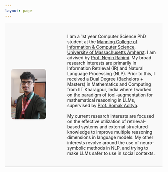 ```yaml
---
layout: page
---
```


<div class="bio-container">
  <div style="flex: 0 0 30%; text-align: left;">
    <img src="debrup.png" alt="Description of image" style="max-width: 80%; height: auto;">
  </div>
  <div class="bio-text">
    
   I am a 1st year Computer Science PhD student at the <a href="https://www.cics.umass.edu/">Manning College of Information & Computer Science</a>, <a href="https://www.umass.edu/">University of Massachusetts Amherst</a>. I am advised by  <a href="https://people.cs.umass.edu/~rahimi/">Prof. Negin Rahimi</a>. My broad research interests are primarily in Information Retrieval (IR) and Natural Language Processing (NLP). Prior to this, I received a Dual Degree (Bachelors + Masters) in Mathematics and Computing from IIT Kharagpur, India where I worked on the paradigm of tool-augmentation for mathematical reasoning in LLMs, supervised by <a href="https://adityasomak.github.io/">Prof. Somak Aditya</a>.
    <br/><br/>
    My current research interests are focused on the effective utilization of retrieval-based systems and external structured knowledge to improve multiple reasoning dimensions in language models. My other interests revolve around the use of neuro-symbolic methods in NLP, and trying to make LLMs safer to use in social contexts.
  </div>
</div>
<br/>



<html lang="en">
<head>
    <meta charset="UTF-8">
    <meta name="viewport" content="width=device-width, initial-scale=1.0">
    <title>News Slider</title>
    <style>


        /* Whole page background */
        body {
            background-color: #ffffff !important; /* White background */
            color: #222 !important; /* Dark text */
            margin: 0;
            padding: 0;
            font-family: Arial, sans-serif;
        }
        
        /* Top toolbar / navigation bar */
        header, nav, .site-header, .navbar {
            background-color: #f9f9f9 !important; /* Light gray toolbar */
            color: #222 !important; /* Dark text */
        }
        
        /* Toolbar links */
        header a, nav a, .site-header a, .navbar a {
            color: #0066cc !important; /* Blue links */
            text-decoration: none;
        }
        header a:hover, nav a:hover, .site-header a:hover, .navbar a:hover {
            text-decoration: underline;
        }


        
        /* Bio section (your intro with image) */
        .bio-container {
            display: flex;
            align-items: center;
            background-color: #f9f9f9; /* Soft light background */
            padding: 20px;
            border-bottom: 1px solid #ddd;
        }
        
        .bio-container img {
            max-width: 80%;
            height: auto;
            border-radius: 8px; /* Smooth edges */
        }
        
        .bio-text {
            flex: 1;
            margin-left: 40px;
        }
        
        /* Updates Section */
        #updates {
            background-color: #f9f9f9; /* Light background */
            padding: 20px;
            color: #222; /* Dark text */
        }
        
        .update {
            background-color: #ffffff; /* White cards */
            color: #222;
            border: 1px solid #ddd;
            border-radius: 8px;
            padding: 10px;
            margin-bottom: 10px;
            box-shadow: 0px 2px 4px rgba(0,0,0,0.1); /* subtle card shadow */
        }
        
        #prev-update, #next-update {
            display: none;
            background-color: #0066cc; /* Blue buttons */
            color: #fff;
            border: none;
            padding: 10px 15px;
            cursor: pointer;
            border-radius: 6px;
        }
        
        @media (hover: hover) {
            #updates:hover #prev-update, 
            #updates:hover #next-update {
                display: inline-block;
            }
        }

    </style>
</head>
<body>
    <section id="updates">
        <h3>Updates/News</h3>
        <div class="update-container">
            <div class="update active">
                <h4>(09/24) Started my PHD at UMass Amherst - advised by Prof. Negin Rahimi !</h4>
                <h4>(06/24) Presented my main conference paper on <a href="https://aclanthology.org/2024.naacl-long.54/">"MATHSENSEI: A Tool-Augmented Large Language Model for Mathematical Reasoning"</a> at <a href="https://2024.naacl.org/">NAACL 2024</a>, Mexico City.</h4>
          <h4>(12/23) Completed my internship at <a href="https://global.rakuten.com/corp/">Rakuten Global Inc.</a>, Language and Speech Team, RIT India.</h4>
            </div>

           <div class="update inactive">
           <h4>(06/23) Started working on Hate speech and Jailbreaks as part of <a href="https://www.microsoft.com/en-us/research/collaboration/accelerating-foundation-models-research/">Microsoft AFMR Program</a>, advised by Prof Somak Aditya (IIT KGP) and <a href="https://mbzuai.ac.ae/study/faculty/monojit-choudhury/">Prof Monojit Choudhury (MBZUAI)</a>.</h4>
           <h4>(12/22) Completed my research internship at Genome Quebec Innovation Centre, <a href="https://www.mcgill.ca/">McGill University</a> - supervised by <a href="https://www.mcgillgenomecentre.ca/investigators/simon-gravel/">Prof. Simon Gravel</a>.</h4>
            <h4>(05/21) Worked in the field of Genetic Algorihtms, supervised by <a href="https://www.linkedin.com/in/nirupam-chakraborti-4679371a9/">Prof Nirupam Chakraborti</a>.</h4>
           </div>
        </div>
        <button id="prev-update">&#8592;</button>
        <button id="next-update">&#8594;</button>
    </section>

    <script>
        const updates = document.querySelectorAll('.update');
        const prevButton = document.getElementById('prev-update');
        const nextButton = document.getElementById('next-update');
        let currentIndex = 0;

        function showUpdate(index) {
            updates.forEach((update, i) => {
                if (i === index) {
                    update.classList.add('active');
                    update.classList.remove('inactive');
                } else {
                    update.classList.remove('active');
                    update.classList.add('inactive');
                }
            });
        }

        prevButton.addEventListener('click', () => {
            currentIndex = (currentIndex > 0) ? currentIndex - 1 : updates.length - 1;
            showUpdate(currentIndex);
        });

        nextButton.addEventListener('click', () => {
            currentIndex = (currentIndex < updates.length - 1) ? currentIndex + 1 : 0;
            showUpdate(currentIndex);
        });

        // Initially show the first update
        showUpdate(currentIndex);
    </script>
</body>
</html>
